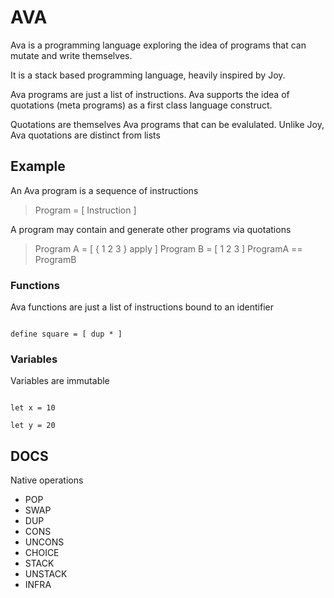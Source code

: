 # AVA

Ava is a programming language exploring the idea of programs that can mutate and write themselves. 

It is a stack based programming language, heavily inspired by Joy.

Ava programs are just a list of instructions. Ava supports the idea of quotations (meta programs) as a first class language construct. 

Quotations are themselves Ava programs that can be evalulated. Unlike Joy, Ava quotations are distinct from lists

## Example

An Ava program is a sequence of instructions

> Program = [ Instruction ]

A program may contain and generate other programs via quotations

> Program A = [ { 1 2 3 } apply ] 
> Program B = [ 1 2 3 ]
> ProgramA == ProgramB

### Functions

Ava functions are just a list of instructions bound to an identifier

```factor

define square = [ dup * ]

```

### Variables

Variables are immutable

```factor

let x = 10

let y = 20

```

## DOCS

Native operations

* POP
* SWAP
* DUP
* CONS
* UNCONS
* CHOICE
* STACK
* UNSTACK
* INFRA
